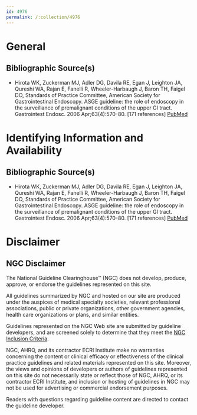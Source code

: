 ```yaml
---
id: 4976
permalink: /:collection/4976
---
```


# General

## Bibliographic Source(s)

- Hirota WK, Zuckerman MJ, Adler DG, Davila RE, Egan J, Leighton JA, Qureshi WA, Rajan E, Fanelli R, Wheeler-Harbaugh J, Baron TH, Faigel DO, Standards of Practice Committee, American Society for Gastrointestinal Endoscopy. ASGE guideline: the role of endoscopy in the surveillance of premalignant conditions of the upper GI tract. Gastrointest Endosc. 2006 Apr;63(4):570-80. [171 references] [ PubMed ](http://www.ncbi.nlm.nih.gov/entrez/query.fcgi?cmd=Retrieve&db=pubmed&dopt=Abstract&list_uids=16564854)

# Identifying Information and Availability

## Bibliographic Source(s)

- Hirota WK, Zuckerman MJ, Adler DG, Davila RE, Egan J, Leighton JA, Qureshi WA, Rajan E, Fanelli R, Wheeler-Harbaugh J, Baron TH, Faigel DO, Standards of Practice Committee, American Society for Gastrointestinal Endoscopy. ASGE guideline: the role of endoscopy in the surveillance of premalignant conditions of the upper GI tract. Gastrointest Endosc. 2006 Apr;63(4):570-80. [171 references] [ PubMed ](http://www.ncbi.nlm.nih.gov/entrez/query.fcgi?cmd=Retrieve&db=pubmed&dopt=Abstract&list_uids=16564854)

# Disclaimer

## NGC Disclaimer

The National Guideline Clearinghouse™ (NGC) does not develop, produce, approve, or endorse the guidelines represented on this site.

All guidelines summarized by NGC and hosted on our site are produced under the auspices of medical specialty societies, relevant professional associations, public or private organizations, other government agencies, health care organizations or plans, and similar entities.

Guidelines represented on the NGC Web site are submitted by guideline developers, and are screened solely to determine that they meet the [NGC Inclusion Criteria](/help-and-about/summaries/inclusion-criteria).

NGC, AHRQ, and its contractor ECRI Institute make no warranties concerning the content or clinical efficacy or effectiveness of the clinical practice guidelines and related materials represented on this site. Moreover, the views and opinions of developers or authors of guidelines represented on this site do not necessarily state or reflect those of NGC, AHRQ, or its contractor ECRI Institute, and inclusion or hosting of guidelines in NGC may not be used for advertising or commercial endorsement purposes.

Readers with questions regarding guideline content are directed to contact the guideline developer.

